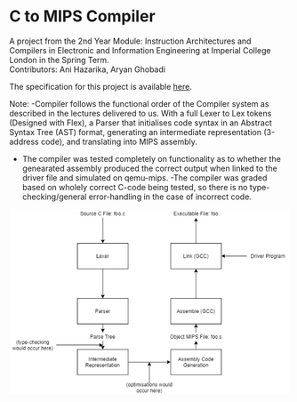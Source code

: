 # C to MIPS Compiler

A project from the 2nd Year Module: Instruction Architectures and Compilers in Electronic and Information Engineering at Imperial College London in the Spring Term.  
Contributors: Ani Hazarika, Aryan Ghobadi

The specification for this project is available [here](specification.md).

Note:
-Compiler follows the functional order of the Compiler system as described in the lectures delivered to us. With a full Lexer to Lex tokens (Designed with Flex), a Parser that initialises code syntax in an Abstract Syntax Tree (AST) format, generating an intermediate representation (3-address code), and translating into MIPS assembly.
- The compiler was tested completely on functionality as to whether the genearated assembly produced the correct output when linked to the driver file and simulated on qemu-mips.
-The compiler was graded based on wholely correct C-code being tested, so there is no type-checking/general error-handling in the case of incorrect code.

![Compiler Diagram](compiler.png)
